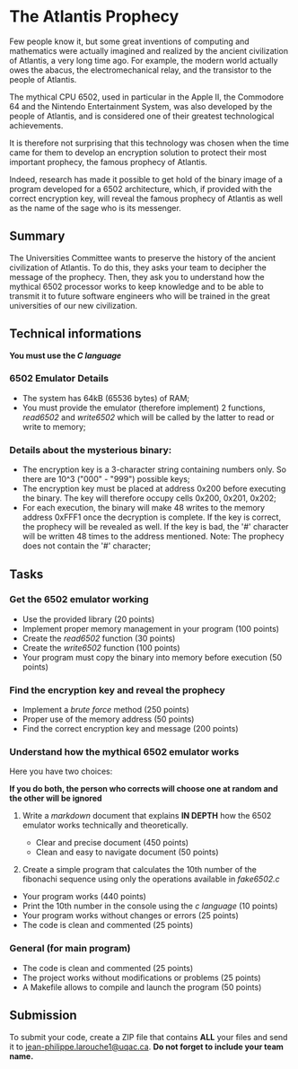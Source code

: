 # The Atlantis Prophecy
Few people know it, but some great inventions of computing and mathematics were actually imagined and realized by the ancient civilization of Atlantis, a very long time ago. For example, the modern world actually owes the abacus, the electromechanical relay, and the transistor to the people of Atlantis.

The mythical CPU 6502, used in particular in the Apple II, the Commodore 64 and the Nintendo Entertainment System, was also developed by the people of Atlantis, and is considered one of their greatest technological achievements.

It is therefore not surprising that this technology was chosen when the time came for them to develop an encryption solution to protect their most important prophecy, the famous prophecy of Atlantis.

Indeed, research has made it possible to get hold of the binary image of a program developed for a 6502 architecture, which, if provided with the correct encryption key, will reveal the famous prophecy of Atlantis as well as the name of the sage who is its messenger.

## Summary

The Universities Committee wants to preserve the history of the ancient civilization of Atlantis. To do this, they asks your team to decipher the message of the prophecy. Then, they ask you to understand how the mythical 6502 processor works to keep knowledge and to be able to transmit it to future software engineers who will be trained in the great universities of our new civilization.

## Technical informations

**You must use the *C language***

### 6502 Emulator Details
- The system has 64kB (65536 bytes) of RAM;
- You must provide the emulator (therefore implement) 2 functions, *read6502* and *write6502* which will be called by the latter to read or write to memory;

### Details about the mysterious binary:
- The encryption key is a 3-character string containing numbers only. So there are 10^3 ("000" - "999") possible keys;
- The encryption key must be placed at address 0x200 before executing the binary. The key will therefore occupy cells 0x200, 0x201, 0x202;
- For each execution, the binary will make 48 writes to the memory address 0xFFF1 once the decryption is complete. If the key is correct, the prophecy will be revealed as well. If the key is bad, the '#' character will be written 48 times to the address mentioned. Note: The prophecy does not contain the '#' character;

## Tasks

### Get the 6502 emulator working
- Use the provided library (20 points)
- Implement proper memory management in your program (100 points)
- Create the *read6502* function (30 points)
- Create the *write6502* function (100 points)
- Your program must copy the binary into memory before execution (50 points)

### Find the encryption key and reveal the prophecy
- Implement a *brute force* method (250 points)
- Proper use of the memory address (50 points)
- Find the correct encryption key and message (200 points)

### Understand how the mythical 6502 emulator works
Here you have two choices:

**If you do both, the person who corrects will choose one at random and the other will be ignored**

1. Write a *markdown* document that explains **IN DEPTH** how the 6502 emulator works technically and theoretically.
   - Clear and precise document (450 points)
   - Clean and easy to navigate document (50 points)

2. Create a simple program that calculates the 10th number of the fibonachi sequence using only the operations available in *fake6502.c*
  - Your program works (440 points)
  - Print the 10th number in the console using the *c language* (10 points)
  - Your program works without changes or errors (25 points)
  - The code is clean and commented (25 points)

### General (for main program)
- The code is clean and commented (25 points)
- The project works without modifications or problems (25 points)
- A Makefile allows to compile and launch the program (50 points)

## Submission

To submit your code, create a ZIP file that contains **ALL** your files and send it to [jean-philippe.larouche1@uqac.ca](mailto:jean-philippe.larouche1@uqac.ca). **Do not forget to include your team name.**
